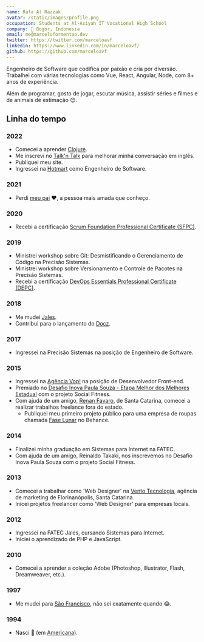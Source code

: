 ```yaml
---
name: Rafa Al Razzak
avatar: /static/images/profile.png
occupation: Students at Al-Asiyah IT Vocational High School
company: 📍 Bogor, Indonesia
email: me@marceloformentao.dev
twitter: https://twitter.com/marceloavf
linkedin: https://www.linkedin.com/in/marceloavf/
github: https://github.com/marceloavf
---
```


Engenheiro de Software que codifica por paixão e cria por diversão. Trabalhei com várias tecnologias como  Vue, React, Angular, Node, com 8+ anos de experiência.

Além de programar, gosto de jogar, escutar música, assistir séries e filmes e de animais de estimação 😊.

## Linha do tempo

### 2022

- Comecei a aprender [Clojure](https://clojure.org/api/cheatsheet).
- Me inscrevi no [Talk'n Talk](https://www.talkntalk.com.br/) para melhorar minha conversação em inglês.
- Publiquei meu site.
- Ingressei na [Hotmart](https://www.hotmart.com/) como Engenheiro de Software.

### 2021

- Perdi [meu pai](https://www.facebook.com/paulosergio.formentao) ❤️, a pessoa mais amada que conheço.

### 2020

- Recebi a certificação [Scrum Foundation Professional Certificate (SFPC)](https://certiprof.com/pages/scrum-foundation-professional-certificate-sfpc-en-sp).

### 2019

- Ministrei workshop sobre Git: Desmistificando o Gerenciamento de Código na Precisão Sistemas.
- Ministrei workshop sobre Versionamento e Controle de Pacotes na Precisão Sistemas.
- Recebi a certificação [DevOps Essentials Professional Certificate (DEPC)](https://certiprof.com/pages/devops-essentials-professional-certificate-depc).

### 2018

- Me mudei [Jales](https://pt.wikipedia.org/wiki/Jales).
- Contribui para o lançamento do [Docz](https://github.com/doczjs/docz).

### 2017

- Ingressei na Precisão Sistemas na posição de Engenheiro de Software.

### 2015

- Ingressei na [Agência Vop!](https://www.agenciavop.com.br/) na posição de Desenvolvedor Front-end.
- Premiado no [Desafio Inova Paula Souza - Etapa Melhor dos Melhores Estadual](http://atribunanaweb.com.br/noticia/projeto-da-fatec-jales-foi-destaque-no-melhor-dos-melhores) com o projeto Social Fitness.
- Com ajuda de um amigo, [Renan Favaro](https://www.linkedin.com/in/renanrfavaro/), de Santa Catarina, comecei a realizar trabalhos freelance fora do estado.
  - Publiquei meu primeiro projeto público para uma empresa de roupas chamada [Fase Lunar](https://www.behance.net/gallery/25095881/Fase-Lunar) no Behance.

### 2014

- Finalizei minha graduação em Sistemas para Internet na FATEC.
- Com ajuda de um amigo, Reinaldo Takaki, nos inscrevemos no Desafio Inova Paula Souza com o projeto Social Fitness.

### 2013

- Comecei a trabalhar como 'Web Designer' na [Vento Tecnologia](https://www.behance.net/gallery/14305247/Identidade-Visual-Vento-Tecnologia), agência de marketing de Florinanópolis, Santa Catarina.
- Inicei projetos freelancer como 'Web Designer' para empresas locais.

### 2012

- Ingressei na FATEC Jales, cursando Sistemas para Internet.
- Iniciei o aprendizado de PHP e JavaScript.

### 2010

- Comecei a aprender a coleção Adobe (Photoshop, Illustrator, Flash, Dreamweaver, etc.).

### 1997

- Me mudei para [São Francisco](https://pt.wikipedia.org/wiki/S%C3%A3o_Francisco_(S%C3%A3o_Paulo)), não sei exatamente quando 😂.

### 1994

- Nasci 🥚 (em [Americana](https://pt.wikipedia.org/wiki/Americana)).
